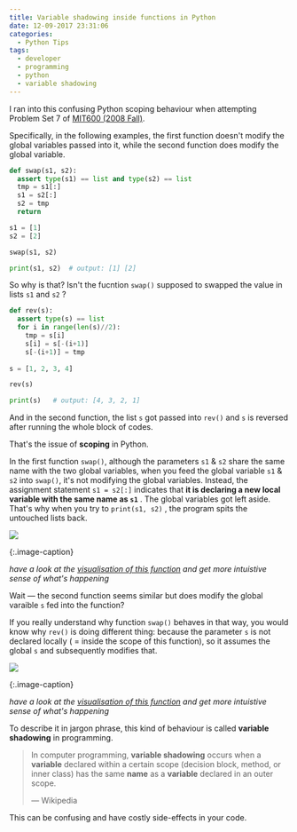 ```yaml
---
title: Variable shadowing inside functions in Python
date: 12-09-2017 23:31:06
categories:
  - Python Tips
tags:
  - developer
  - programming
  - python
  - variable shadowing
---
```




I ran into this confusing Python scoping behaviour when attempting Problem Set 7 of [MIT600 (2008 Fall)](https://ocw.mit.edu/courses/electrical-engineering-and-computer-science/6-00-introduction-to-computer-science-and-programming-fall-2008/). 

Specifically, in the following examples, the first function doesn't modify the global variables passed into it, while the second function does modify the global variable.

```python
def swap(s1, s2):
  assert type(s1) == list and type(s2) == list
  tmp = s1[:]
  s1 = s2[:]
  s2 = tmp
  return

s1 = [1]
s2 = [2]

swap(s1, s2)

print(s1, s2)  # output: [1] [2]
```

So why is that? Isn't the fucntion `swap()` supposed to swapped the value in lists `s1` and `s2` ?



```python
def rev(s):
  assert type(s) == list
  for i in range(len(s)//2):
    tmp = s[i]
    s[i] = s[-(i+1)]
    s[-(i+1)] = tmp
    
s = [1, 2, 3, 4]

rev(s)

print(s)   # output: [4, 3, 2, 1]
```

And in the second function, the list `s` got passed into `rev()` and `s` is reversed after running the whole block of codes.



That's the issue of **scoping** in Python. 

In the first function `swap()`, although the parameters `s1` & `s2` share the same name with the two global variables, when you feed the global variable `s1` & `s2` into `swap()`, it's not modifying the global variables. Instead, the assignment statement `s1 = s2[:]` indicates that **it is declaring a new local variable with the same name as `s1`** . The global variables got left aside. That's why when you try to `print(s1, s2)` , the program spits the untouched lists back. 

![](https://preview.ibb.co/fqAMgv/Untitled.png)

{:.image-caption}

*have a look at the [visualisation of this function](https://goo.gl/PGEWRG) and get more intuistive sense of what's happening*



Wait — the second function seems similar but does modify the global varaible `s` fed into the function?

If you really understand why function `swap()` behaves in that way, you would know why `rev()` is doing different thing: because the parameter `s` is not declared locally ( = inside the scope of this function), so it assumes the global `s` and subsequently modifies that. 

![](https://preview.ibb.co/eqOrgv/1.png)

{:.image-caption}

*have a look at the [visualisation of this function](https://goo.gl/RQSSPF) and get more intuistive sense of what's happening*



To describe it in jargon phrase, this kind of behaviour is called **variable shadowing** in programming. 

> In computer programming, **variable shadowing** occurs when a **variable** declared within a certain scope (decision block, method, or inner class) has the same **name** as a **variable** declared in an outer scope. 
>
> — Wikipedia

This can be confusing and have costly side-effects in your code.